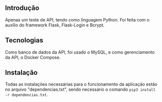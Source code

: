 <!DOCTYPE html>
<html>
<head>
    <title>Sample Flask Auth</title>
</head>
<body>
    <h2>Introdução</h2>
    <p>
        Apenas um teste de API, tendo como linguagem Python.
        Foi feita com o auxílio do framework Flask, Flask-Login e Bcrypt.
    </p>
    <h2>Tecnologias</h2>
    <p>
        Como banco de dados da API, foi usado o MySQL, e como gerenciamento da API, o Docker Compose.
    </p>
    <h2>Instalação</h2>
    <p>
        Todas as instalações necessárias para o funcionamento da aplicação estão no arquivo "dependencias.txt",
        sendo necessário o comando <code>pip3 install -r dependencias.txt</code>.
    </p>
</body>
</html>
